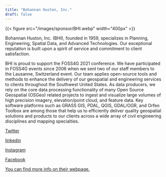 ```yaml
---
title: "Bohannan Huston, Inc."
draft: false
---
```


{{< figure src="/images/sponsor/BHI.webp" width="400px" >}}

Bohannan Huston, Inc. (BHI), founded in 1959, specializes in Planning, Engineering, Spatial Data, and Advanced Technologies. Our exceptional reputation is built upon a spirit of service and commitment to client satisfaction.

BHI is proud to support the FOSS4G 2021 conference. We have participated in FOSS4G events since 2006 when we sent two of our staff members to the Lausanne, Switzerland event. Our team applies open-source tools and methods to enhance the delivery of our geospatial and engineering services to clients throughout the Southwest United States. As data producers, we rely on the core data processing functionality of many Open Source Geospatial (OSGeo) related projects to ingest and visualize large volumes of high precision imagery, elevation/point cloud, and feature data. Key software platforms such as GRASS GIS, PDAL, QGIS, GDAL/OGR, and Orfeo Toolbox are among those that help us to efficiently deliver quality geospatial solutions and products to our clients across a wide array of civil engineering disciplines and mapping specialties.

[Twitter](https://twitter.com/BohannanHuston)

[linkedin](https://www.linkedin.com/company/bohannan-huston-inc-)

[Instagram](https://www.instagram.com/bohannanhuston/)

[Facebook](https://www.facebook.com/bohannanhuston)

[You can find more info on their webpage.](https://bhinc.com)
